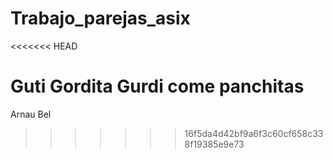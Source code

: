 # Trabajo_parejas_asix
<<<<<<< HEAD

Guti Gordita Gurdi come panchitas
=======
Arnau Bel
>>>>>>> 16f5da4d42bf9a6f3c60cf658c338f19385e9e73
